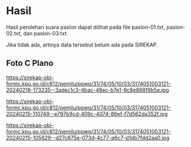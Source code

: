 # Hasil

Hasil perolehan suara paslon dapat dilihat pada file paslon-01.txt, paslon-02.txt, dan paslon-03.txt.

Jika tidak ada, artinya data tersebut belum ada pada SIREKAP.

## Foto C Plano

https://sirekap-obj-formc.kpu.go.id/c812/pemilu/ppwp/31/74/05/10/03/3174051003121-20240218-173235--3adec1c3-4bac-48ec-b7e1-9c8e898f9b5e.jpg

https://sirekap-obj-formc.kpu.go.id/c812/pemilu/ppwp/31/74/05/10/03/3174051003121-20240215-110748--e797b9cd-409c-4074-86ef-f7d562da352f.jpg

https://sirekap-obj-formc.kpu.go.id/c812/pemilu/ppwp/31/74/05/10/03/3174051003121-20240215-105629--d27c675e-073d-4c77-a6c7-d1db7fdd2aa0.jpg
